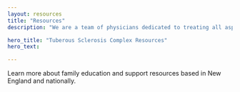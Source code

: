 ```yaml
---
layout: resources
title: "Resources"
description: "We are a team of physicians dedicated to treating all aspects of Tuberous Sclerosis Complex (TSC) and other neurodevelopmental disorders. We hope that you will find this website informative and helpful."

hero_title: "Tuberous Sclerosis Complex Resources"
hero_text:

---
```

Learn more about family education and support resources based in New England and nationally.
